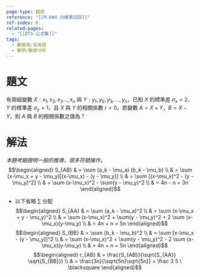 ```yaml
---
page-type: 錯題
reference: "[[M-KW4 分模第四回]]"
ref-index: B.
related-pages:
  - "[[DTS-公式集]]"
tags:
  - 數複題/長推理
  - 數學/數據分析
---
```

# 題文
有兩組變數 $X: x_{1}, x_{2}, x_{3}\dots,x_{n}$ 與 $Y: y_{1}, y_{2}, y_{3},\dots, y_{n}$，已知 $X$ 的標準差 $\sigma_{x} = 2$，$Y$ 的標準差 $\sigma_{y} = 1$，且 $X$ 與 $Y$ 的相關係數 $r = 0$。若變數 $A = X+Y$，$B=X-Y$，則 $A$ 與 $B$ 的相關係數之值為？
# 解法
*本題考驗證明一般的推導，很多符號操作。*
$$\begin{aligned}
S_{AB} & = \sum (a_k - \mu_a) (b_k - \mu_b) \\
& = \sum (x-\mu_x + y - \mu_y)[(x-\mu_x) - (y - \mu_y)] \\
& = \sum [(x-\mu_x)^2 - (y - \mu_y)^2] \\
& = \sum (x-\mu_x)^2 - \sum(y - \mu_y)^2 \\
& = 4n - n = 3n
\end{aligned}$$
- 以下省略 $\sum$ 分配
$$\begin{aligned}
S_{AA} & = \sum (a_k - \mu_a)^2  \\
& = \sum (x-\mu_x + y - \mu_y)^2 \\
& = \sum (x-\mu_x)^2 + \sum(y - \mu_y)^2 + 2 \sum (x-\mu_x)(y-\mu_y) \\
& = 4n + n = 5n
\end{aligned}$$
$$\begin{aligned}
S_{BB} & = \sum (b_k - \mu_b)^2  \\
& = \sum [x-\mu_x - (y - \mu_y)]^2 \\
& = \sum (x-\mu_x)^2 + \sum(y - \mu_y)^2 - 2 \sum (x-\mu_x)(y-\mu_y) \\
& = 4n + n = 5n
\end{aligned}$$
$$\begin{aligned}
r_{AB} & = \frac{S_{AB}}{\sqrt{S_{AA}} \sqrt{S_{BB}}} \\
& = \frac{3n}{\sqrt{5n}\sqrt{5n}} = \frac 3 5 \ \blacksquare
\end{aligned}$$